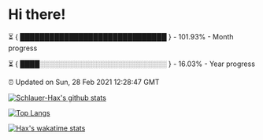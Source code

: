 # Hi there!

⏳ { ██████████████████████████████ } - 101.93% - Month progress

⏳ { ████░░░░░░░░░░░░░░░░░░░░░░░░░░ } - 16.03% - Year progress

⏰ Updated on Sun, 28 Feb 2021 12:28:47 GMT


[![Schlauer-Hax's github stats](https://github-readme-stats.vercel.app/api?username=Schlauer-Hax&show_icons=true&theme=dark&count_private=true)](https://github.com/Schlauer-Hax)


[![Top Langs](https://github-readme-stats.vercel.app/api/top-langs/?username=Schlauer-Hax&layout=compact&theme=dark)](https://github.com/Schlauer-Hax?tab=repositories)


[![Hax's wakatime stats](https://github-readme-stats.vercel.app/api/wakatime?username=Hax&theme=dark)](https://wakatime.com/@Hax)

